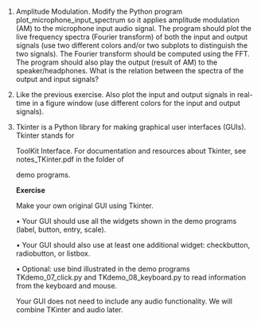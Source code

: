1. Amplitude Modulation. Modify the Python program plot_microphone_input_spectrum so it applies amplitude modulation (AM) to the microphone input audio signal. The program should plot the live frequency spectra (Fourier transform) of both the input and output signals (use two different colors and/or two subplots to distinguish the two signals). The Fourier transform should be computed using the FFT. The program should also play the output (result of AM) to the speaker/headphones. What is the relation between the spectra of the output and input signals?

2. Like the previous exercise. Also plot the input and output signals in real-time in a figure window (use different colors for the input and output signals).

3. Tkinter is a Python library for making graphical user interfaces (GUIs). Tkinter stands for

   ToolKit Interface.
    For documentation and resources about Tkinter, see notes_TKinter.pdf in the folder of

   demo programs.

   **Exercise**

   Make your own original GUI using Tkinter.

   • Your GUI should use all the widgets shown in the demo programs (label, button, entry, scale).

   • Your GUI should also use at least one additional widget: checkbutton, radiobutton, or listbox.

   • Optional: use bind illustrated in the demo programs TKdemo_07_click.py and TKdemo_08_keyboard.py to read information from the keyboard and mouse.

   Your GUI does not need to include any audio functionality. We will combine TKinter and audio later.